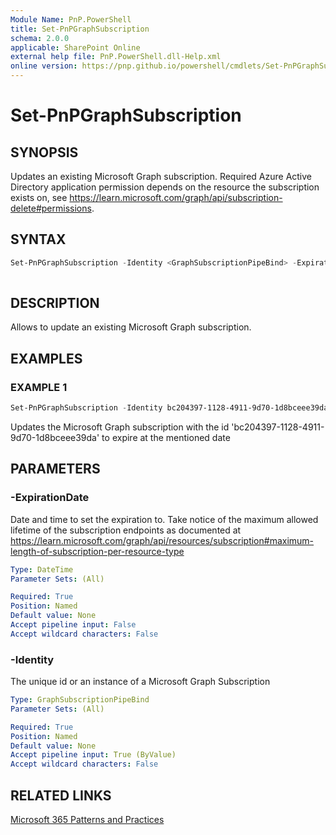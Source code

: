 ```yaml
---
Module Name: PnP.PowerShell
title: Set-PnPGraphSubscription
schema: 2.0.0
applicable: SharePoint Online
external help file: PnP.PowerShell.dll-Help.xml
online version: https://pnp.github.io/powershell/cmdlets/Set-PnPGraphSubscription.html
---
```

 
# Set-PnPGraphSubscription

## SYNOPSIS
Updates an existing Microsoft Graph subscription. Required Azure Active Directory application permission depends on the resource the subscription exists on, see https://learn.microsoft.com/graph/api/subscription-delete#permissions.

## SYNTAX

```powershell
Set-PnPGraphSubscription -Identity <GraphSubscriptionPipeBind> -ExpirationDate <DateTime>
  
```

## DESCRIPTION

Allows to update an existing Microsoft Graph subscription.

## EXAMPLES

### EXAMPLE 1
```powershell
Set-PnPGraphSubscription -Identity bc204397-1128-4911-9d70-1d8bceee39da -ExpirationDate "2020-11-22T18:23:45.9356913Z"
```

Updates the Microsoft Graph subscription with the id 'bc204397-1128-4911-9d70-1d8bceee39da' to expire at the mentioned date

## PARAMETERS

### -ExpirationDate
Date and time to set the expiration to. Take notice of the maximum allowed lifetime of the subscription endpoints as documented at https://learn.microsoft.com/graph/api/resources/subscription#maximum-length-of-subscription-per-resource-type

```yaml
Type: DateTime
Parameter Sets: (All)

Required: True
Position: Named
Default value: None
Accept pipeline input: False
Accept wildcard characters: False
```

### -Identity
The unique id or an instance of a Microsoft Graph Subscription

```yaml
Type: GraphSubscriptionPipeBind
Parameter Sets: (All)

Required: True
Position: Named
Default value: None
Accept pipeline input: True (ByValue)
Accept wildcard characters: False
```

## RELATED LINKS

[Microsoft 365 Patterns and Practices](https://aka.ms/m365pnp)

